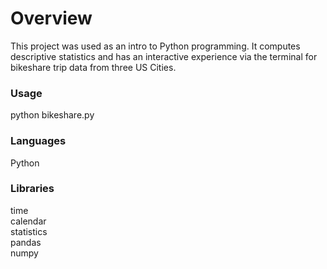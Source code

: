 # Overview

This project was used as an intro to Python programming. It computes descriptive statistics and has an interactive experience via the terminal for bikeshare trip data from three US Cities.  

### Usage
python bikeshare.py

### Languages
Python

### Libraries
time<br>
calendar<br>
statistics<br>
pandas<br>
numpy<br>

